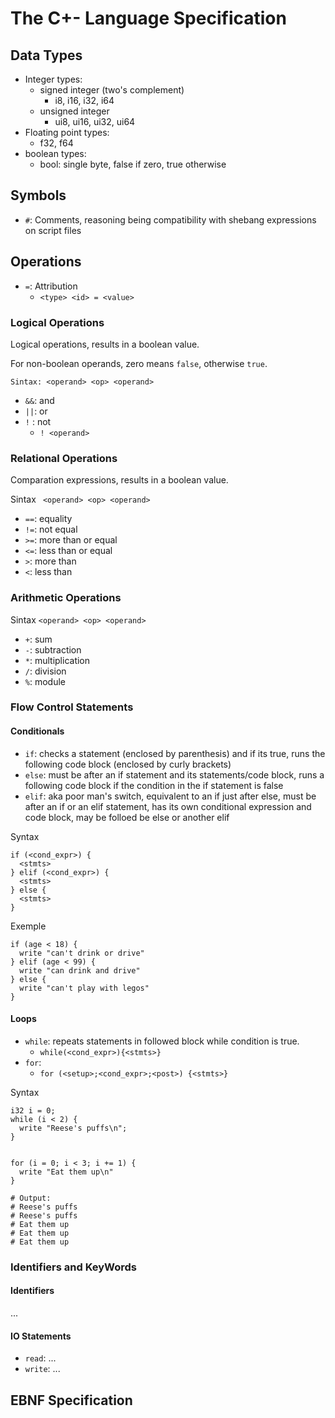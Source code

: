 # The C+- Language Specification

## Data Types

- Integer types:
  - signed integer (two's complement)
    - i8, i16, i32, i64
  - unsigned integer
    - ui8, ui16, ui32, ui64
- Floating point types:
  - f32, f64
- boolean types:
  - bool: single byte, false if zero, true otherwise

## Symbols

- `#`: Comments, reasoning being compatibility with shebang expressions on script files

## Operations

- `=`: Attribution
  - `<type> <id> = <value>`

### Logical Operations

Logical operations, results in a boolean value.

For non-boolean operands, zero means `false`, otherwise `true`.

```Sintax: <operand> <op> <operand>```

- `&&`: and
- `||`: or
- `!` : not
  - `! <operand>`

### Relational Operations

Comparation expressions, results in a boolean value.

Sintax
``` <operand> <op> <operand>```

- `==`: equality
- `!=`: not equal
- `>=`: more than or equal
- `<=`: less than or equal
- `>`:  more than
- `<`:  less than

### Arithmetic Operations

Sintax
```<operand> <op> <operand>```

- `+`: sum
- `-`: subtraction
- `*`: multiplication
- `/`: division
- `%`: module

### Flow Control Statements

#### Conditionals

- `if`: checks a statement (enclosed by parenthesis) and if its true, runs the following code block (enclosed by curly brackets)
- `else`: must be after an if statement and its statements/code block, runs a following code block if the condition in the if statement is false
- `elif`: aka poor man's switch, equivalent to an if just after else, must be after an if or an elif statement, has its own conditional expression and code block, may be folloed be else or another elif 


Syntax
```
if (<cond_expr>) {
  <stmts> 
} elif (<cond_expr>) {
  <stmts>
} else {
  <stmts>
}
```
Exemple
```
if (age < 18) {
  write "can't drink or drive"
} elif (age < 99) {
  write "can drink and drive"
} else {
  write "can't play with legos"
}
```

#### Loops

- `while`: repeats statements in followed block while condition is true.
  - `while(<cond_expr>){<stmts>}`
- `for`:
  - `for (<setup>;<cond_expr>;<post>) {<stmts>}`

Syntax
```
i32 i = 0;
while (i < 2) {
  write "Reese's puffs\n";
}


for (i = 0; i < 3; i += 1) {
  write "Eat them up\n"
}

# Output:
# Reese's puffs
# Reese's puffs
# Eat them up
# Eat them up
# Eat them up
```

### Identifiers and KeyWords

#### Identifiers

...
#### IO Statements

- `read`: ...
- `write`: ...

## EBNF Specification


